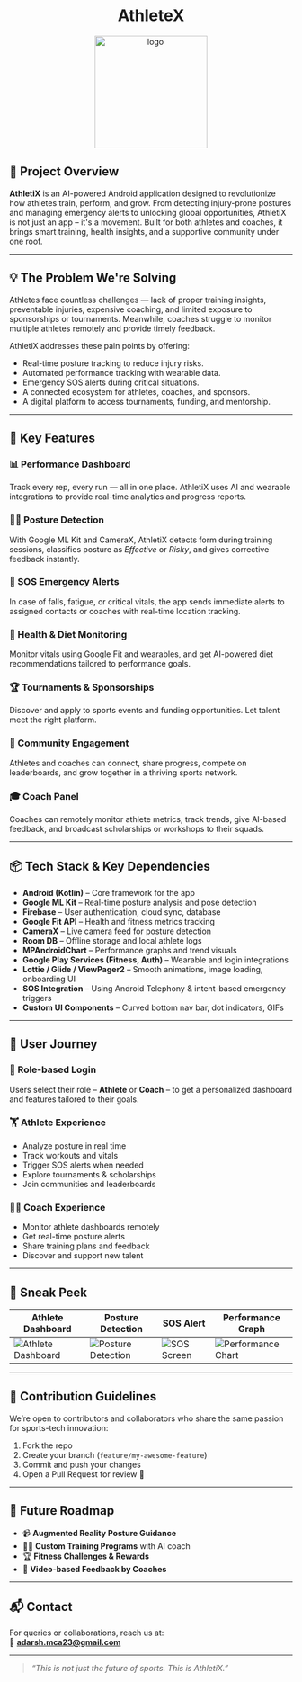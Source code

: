 <h1 align="center">AthleteX</h1>

<p align="center">
<img src="https://github.com/user-attachments/assets/cbf78f59-0752-4a4f-8dcb-8a4006c2ad28" alt="logo" width="200"/>
</p>

## 📱 Project Overview

**AthletiX** is an AI-powered Android application designed to revolutionize how athletes train, perform, and grow. From detecting injury-prone postures and managing emergency alerts to unlocking global opportunities, AthletiX is not just an app – it's a movement. Built for both athletes and coaches, it brings smart training, health insights, and a supportive community under one roof.

---

## 💡 The Problem We're Solving

Athletes face countless challenges — lack of proper training insights, preventable injuries, expensive coaching, and limited exposure to sponsorships or tournaments. Meanwhile, coaches struggle to monitor multiple athletes remotely and provide timely feedback.

AthletiX addresses these pain points by offering:

- Real-time posture tracking to reduce injury risks.
- Automated performance tracking with wearable data.
- Emergency SOS alerts during critical situations.
- A connected ecosystem for athletes, coaches, and sponsors.
- A digital platform to access tournaments, funding, and mentorship.

---

## 🚀 Key Features

### 📊 Performance Dashboard  
Track every rep, every run — all in one place. AthletiX uses AI and wearable integrations to provide real-time analytics and progress reports.

### 🧍‍♂️ Posture Detection  
With Google ML Kit and CameraX, AthletiX detects form during training sessions, classifies posture as *Effective* or *Risky*, and gives corrective feedback instantly.

### 🚨 SOS Emergency Alerts  
In case of falls, fatigue, or critical vitals, the app sends immediate alerts to assigned contacts or coaches with real-time location tracking.

### 🥗 Health & Diet Monitoring  
Monitor vitals using Google Fit and wearables, and get AI-powered diet recommendations tailored to performance goals.

### 🏆 Tournaments & Sponsorships  
Discover and apply to sports events and funding opportunities. Let talent meet the right platform.

### 🤝 Community Engagement  
Athletes and coaches can connect, share progress, compete on leaderboards, and grow together in a thriving sports network.

### 🎓 Coach Panel  
Coaches can remotely monitor athlete metrics, track trends, give AI-based feedback, and broadcast scholarships or workshops to their squads.

---

## 📦 Tech Stack & Key Dependencies

- **Android (Kotlin)** – Core framework for the app
- **Google ML Kit** – Real-time posture analysis and pose detection
- **Firebase** – User authentication, cloud sync, database
- **Google Fit API** – Health and fitness metrics tracking
- **CameraX** – Live camera feed for posture detection
- **Room DB** – Offline storage and local athlete logs
- **MPAndroidChart** – Performance graphs and trend visuals
- **Google Play Services (Fitness, Auth)** – Wearable and login integrations
- **Lottie / Glide / ViewPager2** – Smooth animations, image loading, onboarding UI
- **SOS Integration** – Using Android Telephony & intent-based emergency triggers
- **Custom UI Components** – Curved bottom nav bar, dot indicators, GIFs

---

## 👤 User Journey

### 🔐 Role-based Login
Users select their role – **Athlete** or **Coach** – to get a personalized dashboard and features tailored to their goals.

### 🏋️ Athlete Experience
- Analyze posture in real time  
- Track workouts and vitals  
- Trigger SOS alerts when needed  
- Explore tournaments & scholarships  
- Join communities and leaderboards

### 👨‍🏫 Coach Experience
- Monitor athlete dashboards remotely  
- Get real-time posture alerts  
- Share training plans and feedback  
- Discover and support new talent

---

## 📸 Sneak Peek

| Athlete Dashboard | Posture Detection | SOS Alert | Performance Graph |
|------------------|-------------------|-----------|-------------------|
| ![Athlete Dashboard](assets/athlete_dashboard.jpg) | ![Posture Detection](assets/posture_analysis.jpg) | ![SOS Screen](assets/sos_screen.jpg) | ![Performance Chart](assets/performance_chart.jpg) |

---

## 🧩 Contribution Guidelines

We’re open to contributors and collaborators who share the same passion for sports-tech innovation:

1. Fork the repo  
2. Create your branch (`feature/my-awesome-feature`)  
3. Commit and push your changes  
4. Open a Pull Request for review 🚀

---

## 🔮 Future Roadmap

- 📹 **Augmented Reality Posture Guidance**  
- 🏋️‍♀️ **Custom Training Programs** with AI coach  
- 🏆 **Fitness Challenges & Rewards**  
- 🎥 **Video-based Feedback by Coaches**

---

## 📬 Contact

For queries or collaborations, reach us at:  
📧 **adarsh.mca23@gmail.com**

---

> _“This is not just the future of sports. This is AthletiX.”_



